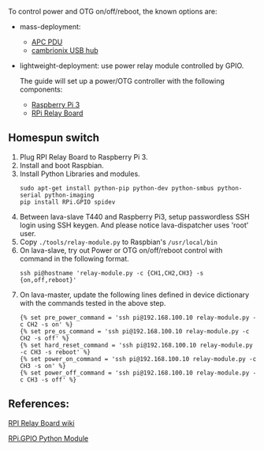 To control power and OTG on/off/reboot, the known options are:

* mass-deployment:
  * [APC PDU](http://www.apc.com/shop/us/en/categories/power-distribution/rack-power-distribution/switched-rack-pdu/_/N-17k76am)
  * [cambrionix USB hub](https://cambrionix.com/products/)

* lightweight-deployment: use power relay module controlled by GPIO.

  The guide will set up a power/OTG controller with the following components:
  * [Raspberry Pi 3](https://www.raspberrypi.org/products/raspberry-pi-3-model-b/)
  * [RPi Relay Board](http://www.waveshare.net/shop/rpi-relay-board.htm)

## Homespun switch
1. Plug RPI Relay Board to Raspberry Pi 3.
2. Install and boot Raspbian.
3. Install Python Libraries and modules.
   ```
   sudo apt-get install python-pip python-dev python-smbus python-serial python-imaging
   pip install RPi.GPIO spidev
   ```
4. Between lava-slave T440 and Raspberry Pi3, setup passwordless SSH login using SSH keygen. And please notice lava-dispatcher uses 'root' user.
5. Copy `./tools/relay-module.py` to Raspbian's `/usr/local/bin`
6. On lava-slave, try out Power or OTG on/off/reboot control with command in the following format.
   ```
   ssh pi@hostname 'relay-module.py -c {CH1,CH2,CH3} -s {on,off,reboot}'   
   ```
7. On lava-master, update the following lines defined in device dictionary with the commands tested in the above step.
   ```
   {% set pre_power_command = 'ssh pi@192.168.100.10 relay-module.py -c CH2 -s on' %}
   {% set pre_os_command = 'ssh pi@192.168.100.10 relay-module.py -c CH2 -s off' %}
   {% set hard_reset_command = 'ssh pi@192.168.100.10 relay-module.py -c CH3 -s reboot' %}
   {% set power_on_command = 'ssh pi@192.168.100.10 relay-module.py -c CH3 -s on' %}
   {% set power_off_command = 'ssh pi@192.168.100.10 relay-module.py -c CH3 -s off' %}
   ```

## References:
[RPI Relay Board wiki](https://www.waveshare.com/wiki/RPi_Relay_Board)

[RPi.GPIO Python Module](https://sourceforge.net/p/raspberry-gpio-python/wiki/Home/)
